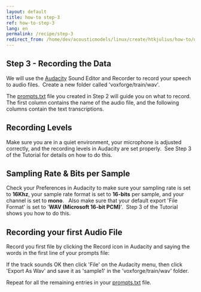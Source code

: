 ```yaml
---
layout: default
title: how-to step-3
ref: how-to-step-3
lang: en
permalink: /recipe/step-3
redirect_from: /home/dev/acousticmodels/linux/create/htkjulius/how-to/data-prep/step-3
---
```


Step 3 - Recording the Data
---------------------------

We will use the [Audacity] Sound Editor and Recorder to record your speech to audio files.  Create a new folder called 'voxforge/train/wav'.

The [prompts.txt] file you created in Step 2 will guide you on what to record.  The first column contains the name of the audio file, and the following columns contain the text transcriptions.

Recording Levels 
-----------------

Make sure you are in a quiet environment, your microphone is adjusted correctly, and the recording levels in Audacity are set properly.  See Step 3 of the Tutorial for details on how to do this.

Sampling Rate & Bits per Sample
-------------------------------

Check your Preferences in Audacity to make sure your sampling rate is set to **16Khz**, your sample rate format is set to **16-bits** per sample, and your channel is set to **mono**.   Also make sure that your default export 'File Format' is set to '**WAV (Microsoft 16-bit PCM)**'.  Step 3 of the Tutorial shows you how to do this.

Recording your first Audio File
-------------------------------

Record you first file by clicking the Record icon in Audacity and saying the words in the first line of your prompts file:

If the track sounds OK then click 'File' on the Audacity menu, then click 'Export As Wav' and save it as 'sample1' in the 'voxforge/train/wav' folder.

Repeat for all the remaining entries in your [prompts.txt] file.  

  [Audacity]: http://audacity.sourceforge.net/
  [prompts.txt]: https://github.com/VoxForge/develop/raw/master/howto/prompts.txt

